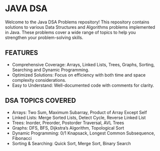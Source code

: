 # JAVA DSA 
Welcome to the Java DSA Problems repository! This repository contains solutions to various Data Structures and Algorithms problems implemented in Java. 
These problems cover a wide range of topics to help you strengthen your problem-solving skills.

## FEATURES
- Comprehensive Coverage: Arrays, Linked Lists, Trees, Graphs, Sorting, Searching and Dynamic Programming.
- Optimized Solutions: Focus on efficiency with both time and space complexity considerations.
- Easy to Understand: Well-documented code with comments for clarity.

## DSA TOPICS COVERED
- Arrays: Two Sum, Maximum Subarray, Product of Array Except Self
- Linked Lists: Merge Sorted Lists, Detect Cycle, Reverse Linked List
- Trees: Inorder, Preorder, Postorder Traversal, AVL Trees
- Graphs: DFS, BFS, Dijkstra’s Algorithm, Topological Sort
- Dynamic Programming: 0/1 Knapsack, Longest Common Subsequence, Fibonacci
- Sorting & Searching: Quick Sort, Merge Sort, Binary Search
